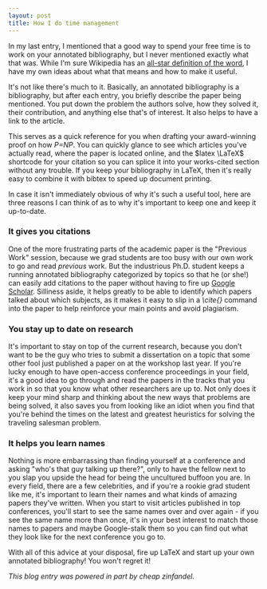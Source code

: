 ```yaml
---
layout: post
title: How I do time management
---
```


In my last entry, I mentioned that a good way to spend your free time is to work on your annotated bibliography, but I never mentioned exactly what that was. While I'm sure Wikipedia has an <a href="https://en.wikipedia.org/wiki/Annotated_bibliography">all-star definition of the word</a>, I have my own ideas about what that means and how to make it useful.

It's not like there's much to it. Basically, an annotated bibliography is a bibliography, but after each entry, you briefly describe the paper being mentioned. You put down the problem the authors solve, how they solved it, their contribution, and anything else that's of interest. It also helps to have a link to the article.

This serves as a quick reference for you when drafting your award-winning proof on how *P=NP*. You can quickly glance to see which articles you've actually read, where the paper is located online, and the $latex \LaTeX$ shortcode for your citation so you can splice it into your works-cited section without any trouble. If you keep your bibliography in LaTeX, then it's really easy to combine it with bibtex to speed up document printing.

In case it isn't immediately obvious of why it's such a useful tool, here are three reasons I can think of as to why it's important to keep one and keep it up-to-date.

### It gives you citations
One of the more frustrating parts of the academic paper is the "Previous Work" session, because we grad students are too busy with our own work to go and read <em>previous</em> work. But the industrious Ph.D. student keeps a running annotated bibliography categorized by topics so that he (or she!) can easily add citations to the paper without having to fire up <a href="http://scholar.google.com">Google Scholar</a>. Silliness aside, it helps greatly to be able to identify which papers talked about which subjects, as it makes it easy to slip in a <em>\cite{}</em> command into the paper to help reinforce your main points and avoid plagiarism.

### You stay up to date on research
It's important to stay on top of the current research, because you don't want to be the guy who tries to submit a dissertation on a topic that some other fool just published a paper on at the workshop last year. If you're lucky enough to have open-access conference proceedings in your field, it's a good idea to go through and read the papers in the tracks that you work in so that you know what other researchers are up to. Not only does it keep your mind sharp and thinking about the new ways that problems are being solved, it also saves you from looking like an idiot when you find that you're behind the times on the latest and greatest heuristics for solving the traveling salesman problem.

### It helps you learn names
Nothing is more embarrassing than finding yourself at a conference and asking "who's that guy talking up there?", only to have the fellow next to you slap you upside the head for being the uncultured buffoon you are. In every field, there are a few celebrities, and if you're a rookie grad student like me, it's important to learn their names and what kinds of amazing papers they've written. When you start to visit articles published in top conferences, you'll start to see the same names over and over again - if you see the same name more than once, it's in your best interest to match those names to papers and maybe Google-stalk them so you can find out what they look like for the next conference you go to.

With all of this advice at your disposal, fire up LaTeX and start up your own annotated bibliography! You won't regret it!

*This blog entry was powered in part by cheap zinfandel.*

